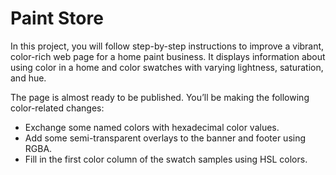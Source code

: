 # Paint Store

In this project, you will follow step-by-step instructions to improve a vibrant, color-rich web page for a home paint business. It displays information about using color in a home and color swatches with varying lightness, saturation, and hue.

The page is almost ready to be published. You’ll be making the following color-related changes:

  - Exchange some named colors with hexadecimal color values.
  - Add some semi-transparent overlays to the banner and footer using RGBA.
  - Fill in the first color column of the swatch samples using HSL colors.
